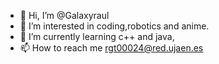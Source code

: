 - 👋 Hi, I’m @Galaxyraul
- 👀 I’m interested in coding,robotics and anime.
- 🌱 I’m currently learning c++ and java,
- 📫 How to reach me rgt00024@red.ujaen.es

<!---
Galaxyraul/Galaxyraul is a ✨ special ✨ repository because its `README.md` (this file) appears on your GitHub profile.
You can click the Preview link to take a look at your changes.
--->
